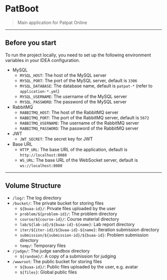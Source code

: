 # PatBoot

> Main application for Patpat Online

---

## Before you start

To run the project locally, you need to set up the following environment variables in your IDEA configuration.

- MySQL
  - `MYSQL_HOST`: The host of the MySQL server
  - `MYSQL_PORT`: The port of the MySQL server, default is `3306`
  - `MYSQL_DATABASE`: The database name, default is `patpat-*` (refer to `application-*.yml`)
  - `MYSQL_USERNAME`: The username of the MySQL server
  - `MYSQL_PASSWORD`: The password of the MySQL server
- RabbitMQ
  - `RABBITMQ_HOST`: The host of the RabbitMQ server
  - `RABBITMQ_PORT`: The port of the RabbitMQ server, default is `5672`
  - `RABBITMQ_USERNAME`: The username of the RabbitMQ server
  - `RABBITMQ_PASSWORD`: The password of the RabbitMQ server
- JWT
  - `JWT_SECRET`: The secret key for JWT
- Base URL
  - `HTTP_URL`: The base URL of the application, default is `http://localhost:8080`
  - `WS_URL`: The base URL of the WebSocket server, default is `ws://localhost:8080`

---

## Volume Structure

- `/log/`: The log directory
- `/bucket/`: The private bucket for storing files
  - `${buaa-id}/`: Private files uploaded by the user
  - `problem/${problem-id}/`: The problem directory
  - `course/${course-id}/`: Course material directory
  - `lab/${lab-id}/${buaa-id}-${name}`: Lab report directory
  - `iter/${iter-id}/${buaa-id}-${name}`: Iteration submission directory
  - `submission/${submission-id}/${buaa-id}`: Problem submission directory
  - `temp/`: Temporary files
- `/judge/`: The judge sandbox directory
  - `${random}/`: A copy of a submission for judging
- `/wwwroot`: The public bucket for storing files
  - `${buaa-id}/`: Public files uploaded by the user, e.g. avatar
  - `${files}`: Global public files

